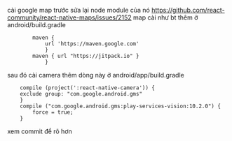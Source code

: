 cài google map trước
sửa lại node module của nó
https://github.com/react-community/react-native-maps/issues/2152
map cài như bt
thêm ở android/build.gradle

```
        maven {
            url 'https://maven.google.com'
            }
        maven { url "https://jitpack.io" }
            }
```
sau đó cài camera
thêm dòng này ở android/app/build.gradle

```
    compile (project(':react-native-camera')) {
    exclude group: "com.google.android.gms"
    }
    compile ("com.google.android.gms:play-services-vision:10.2.0") {
        force = true;
    }
```

xem commit để rõ hơn